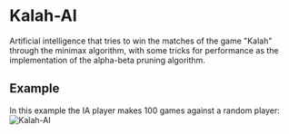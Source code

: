# Kalah-AI
Artificial intelligence that tries to win the matches of the game "Kalah" through the minimax algorithm, with some tricks for
performance as the implementation of the alpha-beta pruning algorithm.

## Example
In this example the IA player makes 100 games against a random player:
![Kalah-AI](https://image.ibb.co/iXFCGT/kalah.png)
